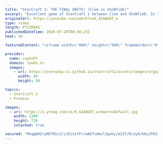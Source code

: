 ```yaml
---
title: "StarCraft 2: THE FINAL UNITS! (Clem vs ShoWTimE)"
excerpt: "Excellent game of StarCraft 2 between Clem and ShoWTimE. In this Terran versus Protoss at the professional level we see an extremely close match betweenn some of the highest ranked players in Europe.  Get more videos & support my work: http://www.patreon.com/lowkotv  My second channel: http://lowko.tv/morelowko"
originalUrl: https://youtube.com/watch?v=H_AIA8G6T_w
type: video
length: PT22M56S
publishedDateTime: 2020-07-28T08:58:23Z
heat: 50

featuredContent: "<iframe width=\"800\" height=\"500\" frameborder=\"0\" src=\"https://www.youtube.com/embed/H_AIA8G6T_w\" allow=\"accelerometer; autoplay; encrypted-media; gyroscope; picture-in-picture\" allowfullscreen></iframe>"

provider:
  name: LowkoTV
  domain: lowko.tv
  images:
    - url: https://everyday-cc.github.io/starcraft2/assets/images/organizations/lowko.tv-50x50.jpg
      width: 50
      height: 50

topics:
  - StarCraft 2
  - Protoss

images:
  - url: https://i.ytimg.com/vi/H_AIA8G6T_w/maxresdefault.jpg
    width: 1280
    height: 720
    isCached: true

secured: "MnqgBHZ+yNETNScZ/sJEiXsfFr/mAEfcAmsl3pwVy/m1ST/R/eyO/k6ujPO3iEtX5hFZ74lcPUi+LBSKT/sYfBAyPI7N1x2UMg8FgxxTbnf9DbnKzVXfbfbmRJdobATBbrqzOay6zUmUtFsJxtzg/oC/EsrLLyR7uh5RQFxZvqc+whM66OdEHtacY2BHdby7Ygp6iMVypQBRw6umCB48CW/Dfmtmb5mim0w03XnixYjlqAFTfUk1FTRWExkUlRcjAy40sfekpxwt1lCqSUudxnaTvTZXOlF2h/ssnWMRN7hqXtEe2SNIU1Fj6dUiTL2X3zEbrc64GDU9cDILnEW06qXGUWO20WWEHCy+w9f1/+HMLLqcHm7hLS7BMUcixtzgd/KwowmZt6KDHkJmsgUvwPP9xNRVL+JZSLuL+LTd5qk=;kHKhBR0dy26pF+7NzA5WZw=="
---
```


